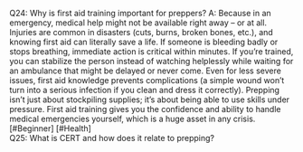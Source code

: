Q24: Why is first aid training important for preppers?
A: Because in an emergency, medical help might not be available right away – or at all. Injuries are common in disasters (cuts, burns, broken bones, etc.), and knowing first aid can literally save a life. If someone is bleeding badly or stops breathing, immediate action is critical within minutes. If you’re trained, you can stabilize the person instead of watching helplessly while waiting for an ambulance that might be delayed or never come. Even for less severe issues, first aid knowledge prevents complications (a simple wound won’t turn into a serious infection if you clean and dress it correctly). Prepping isn’t just about stockpiling supplies; it’s about being able to use skills under pressure. First aid training gives you the confidence and ability to handle medical emergencies yourself, which is a huge asset in any crisis. [#Beginner] [#Health]  
Q25: What is CERT and how does it relate to prepping?